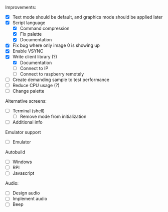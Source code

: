 Improvements:
- [x] Text mode should be default, and graphics mode should be applied later
- [x] Script language
    - [x] Command compression
    - [x] Fix palette
    - [x] Documentation
- [x] Fix bug where only image 0 is showing up
- [x] Enable VSYNC
- [x] Write client library (?)
  - [x] Documentation
  - [ ] Connect to IP
  - [ ] Connect to raspberry remotely
- [ ] Create demanding sample to test performance
- [ ] Reduce CPU usage (?)
- [ ] Change palette

Alternative screens:
  - [ ] Terminal (shell)
    - [ ] Remove mode from initialization
  - [ ] Additional info

Emulator support
  - [ ] Emulator

Autobuild
  - [ ] Windows
  - [ ] RPI
  - [ ] Javascript

Audio:
  - [ ] Design audio
  - [ ] Implement audio
  - [ ] Beep